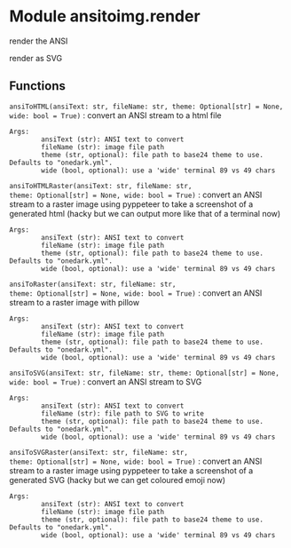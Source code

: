 Module ansitoimg.render
=======================
render the ANSI

render as SVG

Functions
---------

    
`ansiToHTML(ansiText: str, fileName: str, theme: Optional[str] = None, wide: bool = True)`
:   convert an ANSI stream to a html file
    
    Args:
            ansiText (str): ANSI text to convert
            fileName (str): image file path
            theme (str, optional): file path to base24 theme to use. Defaults to "onedark.yml".
            wide (bool, optional): use a 'wide' terminal 89 vs 49 chars

    
`ansiToHTMLRaster(ansiText: str, fileName: str, theme: Optional[str] = None, wide: bool = True)`
:   convert an ANSI stream to a raster image using pyppeteer to take a
    screenshot of a generated html (hacky but we can output more like that
    of a terminal now)
    
    Args:
            ansiText (str): ANSI text to convert
            fileName (str): image file path
            theme (str, optional): file path to base24 theme to use. Defaults to "onedark.yml".
            wide (bool, optional): use a 'wide' terminal 89 vs 49 chars

    
`ansiToRaster(ansiText: str, fileName: str, theme: Optional[str] = None, wide: bool = True)`
:   convert an ANSI stream to a raster image with pillow
    
    Args:
            ansiText (str): ANSI text to convert
            fileName (str): image file path
            theme (str, optional): file path to base24 theme to use. Defaults to "onedark.yml".
            wide (bool, optional): use a 'wide' terminal 89 vs 49 chars

    
`ansiToSVG(ansiText: str, fileName: str, theme: Optional[str] = None, wide: bool = True)`
:   convert an ANSI stream to SVG
    
    Args:
            ansiText (str): ANSI text to convert
            fileName (str): file path to SVG to write
            theme (str, optional): file path to base24 theme to use. Defaults to "onedark.yml".
            wide (bool, optional): use a 'wide' terminal 89 vs 49 chars

    
`ansiToSVGRaster(ansiText: str, fileName: str, theme: Optional[str] = None, wide: bool = True)`
:   convert an ANSI stream to a raster image using pyppeteer to take a
    screenshot of a generated SVG (hacky but we can get coloured emoji now)
    
    Args:
            ansiText (str): ANSI text to convert
            fileName (str): image file path
            theme (str, optional): file path to base24 theme to use. Defaults to "onedark.yml".
            wide (bool, optional): use a 'wide' terminal 89 vs 49 chars